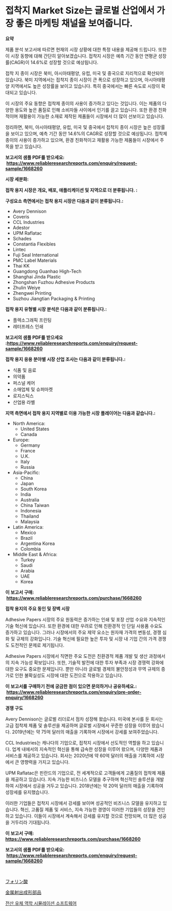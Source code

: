 <p><h1>접착지 Market Size는 글로벌 산업에서 가장 좋은 마케팅 채널을 보여줍니다.</h1></p><p><strong>요약</strong></p>
<p><p>제품 분석 보고서에 따르면 현재의 시장 상황에 대한 특정 내용을 제공해 드립니다. 또한 이 시장 동향에 대해 간단히 알아보겠습니다. 접착지 시장은 예측 기간 동안 연평균 성장률(CAGR)이 14.6%로 성장할 것으로 예상됩니다.</p><p>접착 지 종이 시장은 북미, 아시아태평양, 유럽, 미국 및 중국으로 지리적으로 확산되어 있습니다. 북미 지역에서는 접착지 종이 시장이 큰 폭으로 성장하고 있으며, 아시아태평양 지역에서도 높은 성장률을 보이고 있습니다. 특히 중국에서는 빠른 속도로 시장이 확대되고 있습니다.</p><p>이 시장의 주요 동향은 접착제 종이의 사용이 증가하고 있다는 것입니다. 이는 제품의 다양한 용도와 높은 품질로 인해 소비자들 사이에서 인기를 끌고 있습니다. 또한 환경 친화적이며 재활용이 가능한 소재로 제작된 제품들이 시장에서 더 많이 선보이고 있습니다.</p><p>정리하면, 북미, 아시아태평양, 유럽, 미국 및 중국에서 접착지 종이 시장은 높은 성장률을 보이고 있으며, 예측 기간 동안 14.6%의 CAGR로 성장할 것으로 예상됩니다. 접착제 종이의 사용이 증가하고 있으며, 환경 친화적이고 재활용 가능한 제품들이 시장에서 주목을 받고 있습니다.</p></p>
<p><strong>보고서의 샘플 PDF를 받으세요: &nbsp;<a href="https://www.reliableresearchreports.com/enquiry/request-sample/1668260">https://www.reliableresearchreports.com/enquiry/request-sample/1668260</a></strong></p>
<p><strong>시장 세분화:</strong></p>
<p><strong> 접착 용지 시장은 개요, 배포, 애플리케이션 및 지역으로 더 분류됩니다. :</strong></p>
<p><strong>구성요소 측면에서는 접착 용지 시장은 다음과 같이 분류됩니다.:</strong></p>
<p><ul><li>Avery Dennison</li><li>Coveris</li><li>CCL Industries</li><li>Adestor</li><li>UPM Raflatac</li><li>Schades</li><li>Constantia Flexibles</li><li>Lintec</li><li>Fuji Seal International</li><li>PMC Label Materials</li><li>Thai KK</li><li>Guangdong Guanhao High-Tech</li><li>Shanghai Jinda Plastic</li><li>Zhongshan Fuzhou Adhesive Products</li><li>Zhulin Weiye</li><li>Zhengwei Printing</li><li>Suzhou Jiangtian Packaging & Printing</li></ul></p>
<p><strong> 접착 용지 유형별 시장 분석은 다음과 같이 분류됩니다.:</strong></p>
<p><ul><li>플렉소그래픽 프린팅</li><li>레터프레스 인쇄</li></ul></p>
<p><strong>보고서의 샘플 PDF를 받으세요 :<a href="https://www.reliableresearchreports.com/enquiry/request-sample/1668260">https://www.reliableresearchreports.com/enquiry/request-sample/1668260</a></strong></p>
<p><strong> 접착 용지 응용 분야별 시장 산업 조사는 다음과 같이 분류됩니다.:</strong></p>
<p><ul><li>식품 및 음료</li><li>의약품</li><li>퍼스널 케어</li><li>소매업체 및 슈퍼마켓</li><li>로지스틱스</li><li>산업용 라벨</li></ul></p>
<p><strong>지역 측면에서 접착 용지 지역별로 이용 가능한 시장 플레이어는 다음과 같습니다.:</strong></p>
<p><ul>
    <li>
        North America:
        <ul>
            <li>United States</li>
            <li>Canada</li>
        </ul>
    </li>
    <li>
        Europe:
        <ul>
            <li>Germany</li>
            <li>France</li>
            <li>U.K.</li>
            <li>Italy</li>
            <li>Russia</li>
        </ul>
    </li>
    <li>
        Asia-Pacific:
        <ul>
            <li>China</li>
            <li>Japan</li>
            <li>South Korea</li>
            <li>India</li>
            <li>Australia</li>
            <li>China Taiwan</li>
            <li>Indonesia</li>
            <li>Thailand</li>
            <li>Malaysia</li>
        </ul>
    </li>
    <li>
        Latin America:
        <ul>
            <li>Mexico</li>
            <li>Brazil</li>
            <li>Argentina Korea</li>
            <li>Colombia</li>
        </ul>
    </li>
    <li>
        Middle East & Africa:
        <ul>
            <li>Turkey</li>
            <li>Saudi</li>
            <li>Arabia</li>
            <li>UAE</li>
            <li>Korea</li>
        </ul>
    </li>
    </ul></p>
<p><strong>이 보고서 구매: &nbsp;<a href="https://www.reliableresearchreports.com/purchase/1668260">https://www.reliableresearchreports.com/purchase/1668260</a></strong></p>
<p><strong>접착 용지의 주요 동인 및 장벽 시장</strong></p>
<p><p>Adhesive Papers 시장의 주요 원동력은 증가하는 인쇄 및 포장 산업 수요와 지속적인 기술 혁신에 있습니다. 또한 환경에 대한 우려로 인해 친환경적 인 단일 사용품 수요도 증가하고 있습니다. 그러나 시장에서의 주요 제약 요소는 원자재 가격의 변동성, 경쟁 심화 및 규제의 강화입니다. 기술 혁신에 필요한 높은 투자 및 시장 내 기업 간의 가격 경쟁도 도전적인 문제로 제기됩니다.</p><p>Adhesive Papers 시장에서 직면한 주요 도전은 친환경적 제품 개발 및 생산 과정에서의 지속 가능성 확보입니다. 또한, 기술적 발전에 대한 투자 부족과 시장 경쟁력 강화에 대한 요구도 중요한 문제입니다. 뿐만 아니라 글로벌 경제의 불안정성과 무역 규제의 증가로 인한 불확실성도 시장에 대한 도전으로 작용하고 있습니다.</p></p>
<p><strong>이 보고서를 구매하기 전에 궁금한 점이 있으면 문의하거나 공유하세요.: &nbsp;<a href="https://www.reliableresearchreports.com/enquiry/pre-order-enquiry/1668260">https://www.reliableresearchreports.com/enquiry/pre-order-enquiry/1668260</a></strong></p>
<p><strong>경쟁 구도</strong></p>
<p><p>Avery Dennison는 글로벌 리더로서 점차 성장해 왔습니다. 미국에 본사를 둔 회사는 고급 접착제 제품 및 솔루션을 제공하며 글로벌 시장에서 꾸준한 성장을 이루어 왔습니다. 2019년에는 약 75억 달러의 매출을 기록하며 시장에서 강세를 보여주었습니다.</p><p>CCL Industries는 캐나다의 기업으로, 접착지 시장에서 선도적인 역할을 하고 있습니다. 업계 내에서의 지속적인 혁신을 통해 급속한 성장을 이루어 왔으며, 다양한 제품과 서비스를 제공하고 있습니다. 회사는 2020년에 약 60억 달러의 매출을 기록하여 시장에서 큰 영향력을 가지고 있습니다.</p><p>UPM Raflatac은 핀란드의 기업으로, 전 세계적으로 고객들에게 고품질의 접착제 제품을 제공하고 있습니다. 지속 가능한 비즈니스 모델을 추구하며 혁신적인 솔루션을 개발하여 시장에서 성공을 거두고 있습니다. 2018년에는 약 20억 달러의 매출을 기록하여 성장세를 유지했습니다.</p><p>이러한 기업들은 접착지 시장에서 강세를 보이며 성공적인 비즈니스 모델을 유지하고 있습니다. 혁신, 고품질 제품 및 서비스, 지속 가능한 경영이 이러한 기업들의 성장을 견인하고 있습니다. 이들이 시장에서 계속해서 강세를 유지할 것으로 전망되며, 더 많은 성공을 거두리라 기대됩니다.</p></p>
<p><strong>이 보고서 구매: &nbsp; <a href="https://www.reliableresearchreports.com/purchase/1668260">https://www.reliableresearchreports.com/purchase/1668260</a></strong></p>
<p><strong>보고서의 샘플 PDF를 받으세요: &nbsp;<a href="https://www.reliableresearchreports.com/enquiry/request-sample/1668260">https://www.reliableresearchreports.com/enquiry/request-sample/1668260</a></strong><strong></strong></p>
<p>&nbsp;</p>
<p><p><a href="https://medium.com/@barrymundy88/%E8%91%89%E9%85%B8%E5%B8%82%E5%A0%B4-%E5%B8%82%E5%A0%B4%E3%82%B7%E3%82%A7%E3%82%A2-%E5%B8%82%E5%A0%B4%E3%83%88%E3%83%AC%E3%83%B3%E3%83%89-%E3%81%8A%E3%82%88%E3%81%B3%E5%B0%86%E6%9D%A5%E3%81%AE%E6%88%90%E9%95%B7%E3%82%92%E6%8E%A2%E3%82%8B-e546ebba1290">フォリン酸</a></p><p><a href="https://medium.com/@christiandickens2005/%E9%87%91%E5%B1%9E%E5%B0%84%E5%87%BA%E6%88%90%E5%BD%A2%E9%83%A8%E5%93%81%E5%B8%82%E5%A0%B4%E3%81%AE%E3%82%B7%E3%82%A7%E3%82%A2%E3%81%AE%E5%A4%89%E9%81%B7%E3%81%A8%E5%B8%82%E5%A0%B4%E6%88%90%E9%95%B7%E3%81%AE%E3%83%88%E3%83%AC%E3%83%B3%E3%83%892024%E5%B9%B4%E3%81%8B%E3%82%892031%E5%B9%B4%E3%81%BE%E3%81%A7-28d50977b70c">金属射出成形部品</a></p><p><a href="https://github.com/fernandotryO5lson96765/Market-Research-Report-List-1/blob/main/570372815332.md">전산 유체 역학 시뮬레이션 소프트웨어</a></p></p>